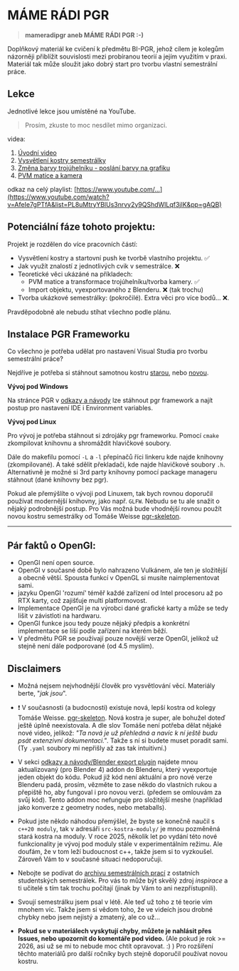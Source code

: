 # MÁME RÁDI PGR

>**mameradipgr aneb MÁME RÁDI PGR :-)**

Doplňkový materiál ke cvičení k předmětu BI-PGR, jehož cílem je kolegům názorněji
přiblížit souvislosti mezi probíranou teorií a jejím využitím v praxi.
Materiál tak může sloužit jako dobrý start pro tvorbu vlastní semestrální práce.

## Lekce

Jednotlivé lekce jsou umístěné na YouTube.
> Prosím, zkuste to moc nesdílet mimo organizaci.

videa:

1. [Úvodní video](https://www.youtube.com/watch?v=AfeIe7gPTfA&list=PL8uMtryYBlUs3nrvy2y9QShdWlLqf3jIK&pp=gAQB)
2. [Vysvětlení kostry semestrálky](https://youtu.be/EtryIrACrJU?si=1I7fpNJBY-5X_SfU)
3. [Změna barvy trojúhelníku - poslání barvy na grafiku](https://youtu.be/gljCizTtyA0?si=TW6ZlbWIYj6_k3K7)
4. [PVM matice a kamera](https://youtu.be/QPY3kJ6vtqI?si=hBMJEPxD10rHfbvr)

odkaz na celý playlist: [https://www.youtube.com/...](https://www.youtube.com/watch?v=AfeIe7gPTfA&list=PL8uMtryYBlUs3nrvy2y9QShdWlLqf3jIK&pp=gAQB)

## Potenciální fáze tohoto projektu:

Projekt je rozdělen do více pracovních částí:
- Vysvětlení kostry a startovní push ke tvorbě vlastního projektu. ✅
- Jak využít znalostí z jednotlivých cvik v semestrálce. ❌
- Teoretické věci ukázáné na příkladech:
  - PVM matice a transformace trojúhelníku/tvorba kamery. ✅ 
  - Import objektu, vyexportovaného z Blenderu. ❌ (tak trochu)
- Tvorba ukázkové semestrálky: (pokročilé). Extra věci pro více bodů... ❌.

Pravděpodobně ale nebudu stíhat všechno podle plánu.


## Instalace PGR Frameworku

Co všechno je potřeba udělat pro nastavení Visual Studia pro tvorbu semestrální práce?

Nejdříve je potřeba si stáhnout samotnou kostru [starou](https://cent.felk.cvut.cz/courses/PGR/seminars/04/kostra.zip), nebo [novou](https://gitlab.fit.cvut.cz/weisstom/pgr-skeleton).

**Vývoj pod Windows**

Na stránce PGR v [odkazy a návody](https://cent.felk.cvut.cz/courses/PGR/links.html) lze stáhnout pgr framework a najít postup pro nastavení IDE i Environment variables.

**Vývoj pod Linux**

Pro vývoj je potřeba stáhnout si zdrojáky pgr frameworku. Pomocí `cmake` zkompilovat knihovnu a shromáždit hlavičkové soubory.

Dále do makefilu pomocí `-L` a `-l` přepínačů říci linkeru kde najde knihovny (zkompilované). A také sdělit překladači, kde najde hlavičkové soubory `.h`. Alternativně je možné si 3rd party knihovny pomocí package manageru stáhnout (dané knihovny bez pgr).


Pokud ale přemýšlíte o vývoji pod Linuxem, tak bych rovnou doporučil používat modernější knihovny, jako např. `GLFW`.
Nebudu se tu ale snažit o nějaký podrobnější postup. Pro Vás možná bude vhodnější rovnou použít novou kostru semestrálky od Tomáše Weisse [pgr-skeleton](https://gitlab.fit.cvut.cz/weisstom/pgr-skeleton).

***

## Pár faktů o OpenGl:
- OpenGl není open source.
- OpenGl v současné době bylo nahrazeno Vulkánem, ale ten je složitější a obecně větší. Spousta funkcí v OpenGL si musíte naimplementovat sami.
- jazyku OpenGl 'rozumí' téměř každé zařízení od Intel procesoru až po RTX karty, což zajišťuje multi platformovost.
- Implementace OpenGl je na výrobci dané grafické karty a může se tedy lišit v závistloti na hardwaru.
- OpenGl funkce jsou tedy pouze nějaký předpis a konkrétní implementace se liší podle zařízení na kterém běží.
- V předmětu PGR se používají pouze novější verze OpenGl, jelikož už stejně není dále podporované (od 4.5 myslím).

## Disclaimers

- Možná nejsem nejvhodnější člověk pro vysvětlování věcí. Materiály berte, "*jak jsou*".
- ❗ V současnosti (a budocnosti) existuje nová, lepší kostra od kolegy Tomáše Weisse. [pgr-skeleton](https://gitlab.fit.cvut.cz/weisstom/pgr-skeleton). Nová kostra je super, ale bohužel doteď ještě úplně neexistovala. A dle slov Tomáše není potřeba dělat nějaké nové video, jelikož: *"Ta nová je už přehledná a navíc k ní ještě budu psát extenzivní dokumentaci."*. Takže s ní si budete muset poradit sami. (Ty `.yaml` soubory mi nepřišly až zas tak intuitivní.)
- V sekci [odkazy a návody/Blender export plugin](https://cent.felk.cvut.cz/courses/PGR/download/blender-export/) najdete mnou aktualizovaný (pro Blender 4) addon do Blenderu, který vyexportuje jeden objekt do kódu. Pokud již kód není aktuální a pro nové verze Blenderu padá, prosím, vězměte to zase někdo do vlastních rukou a přepiště ho, aby fungoval i pro novou verzi. (předem se omlouvám za svůj kód). Tento addon moc nefunguje pro složitější meshe (například jako konverze z geometry nodes, nebo metaballs).
- Pokud jste někdo náhodou přemýšlel, že byste se konečně naučil s `c++20 moduly`, tak v adresáři `src-kostra-moduly/` je mnou pozměněná stará kostra na moduly. V roce 2025, několik let po vydání této nové funkcionality je vývoj pod moduly stále v experimentálním režimu. Ale doufám, že v tom leží budoucnost c++, takže jsem si to vyzkoušel. Zároveň Vám to v současné situaci nedoporučuji.
- Nebojte se podívat do [archivu semestrálních prací](https://cent.felk.cvut.cz/courses/PGR/archives) z ostatních studentských semestrálek. Pro vás to může být skvělý zdroj *inspirace* a ti učitelé s tím tak trochu počítají (jinak by Vám to ani nezpřístupnili).
- Svoují semestrálku jsem psal v létě. Ale teď už toho z té teorie vím mnohem víc. Takže jsem si vědom toho, že ve videích jsou drobné chybky nebo jsem nejistý a zmatený, ale co už...

- **Pokud se v materiálech vyskytují chyby, můžete je nahlásit přes Issues, nebo upozornit do komentáře pod video.** (Ale pokud je rok >= 2026, asi už se mi to nebude moc chtít opravovat. :) )
Pro rozšíření těchto materiálů pro další ročníky bych stejně doporučil používat novou kostru. 
